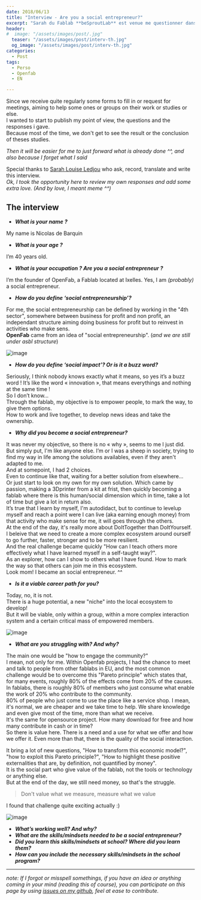 ```yaml
---
date: 2018/06/13
title: "Interview - Are you a social entrepreneur?"
excerpt: "Sarah du Fablab **beSproutLab** est venue me questionner dans le cadre d'un mooc Acumen orienté sur le Human centered design"
header:
#  image: "/assets/images/post/.jpg"
  teaser: "/assets/images/post/interv-th.jpg"
  og_image: "/assets/images/post/interv-th.jpg"
categories:
  - Post
tags:
  - Perso
  - Openfab
  - EN

---
```

Since we receive quite regularly some forms to fill in or request for meetings, aiming to help some ones or groups on their work or studies or else.  
I wanted to start to publish my point of view, the questions and the responses i gave.  
Because most of the time, we don't get to see the result or the conclusion of theses studies.  

_Then it will be easier for me to just forward what is already done ^^, and also because I forget what I said_

Special thanks to [Sarah Louise Ledjou](https://github.com/Valonlisbeth) who ask, record, translate and write this interview.   
_Ok, I took the opportunity here to review my own responses and add some extra love. (And by love, I meant meme ^^)_



## The interview

- _**What is your name ?**_


My name is Nicolas de Barquin
- _**What is your age ?**_


I’m 40 years old.
- _**What is your occupation ? Are you a social entrepreneur ?**_


I’m the founder of OpenFab, a Fablab located at Ixelles. Yes, I am _(probably)_ a social entrepreneur.
- _**How do you define ‘social entrepreneurship’?**_


For me, the social entrepreneurship can be defined by working in the "4th sector", somewhere between business for profit and non profit, an independant structure aiming doing business for profit but to reinvest in activities who make sens.  
**OpenFab** came from an idea of "social entrepreneurship". (_and we are still under asbl structure_)

![image](https://user-images.githubusercontent.com/12049360/41367226-b371da40-6f3e-11e8-9c0c-ecfb4f220688.png)

- _**How do you define ‘social impact’? Or is it a buzz word?**_

Seriously, I think nobody knows exactly what it means, so yes it’s a buzz word ! It’s like the word « innovation », that means everythings and nothing at the same time !  
So I don’t know…  
Through the fablab, my objective is to empower people, to mark the way, to give them options.   
How to work and live together, to develop news ideas and take the ownership.

- _**Why did you become a social entrepreneur?**_

It was never my objective, so there is no « why », seems to me I just did.  
But simply put, I'm like anyone else. I’m or I was a sheep in society, trying to find my way in life among the solutions availables, even if they aren't adapted to me.   
And at somepoint, I had 2 choices.    
Even to continue like that, waiting for a better solution from elsewhere...   
Or just start to look on my own for my own solution. Which came by passion, making a 3Dprinter from a kit at frist, then quickly becoming a fablab where there is this human/social dimension which in time, take a lot of time but give a lot in return also.    
It’s true that I learn by myself, I'm autodidact, but to continue to levelup myself and reach a point were I can live (aka earning enough money) from that activity who make sense for me, it will goes through the others.   
At the end of the day, it's really more about DoItTogether than DoItYourself.   
I beleive that we need to create a more complex ecosystem around ourself to go further, faster, stronger and to be more resilient.   
And the real challenge became quickly "How can I teach others more effectively what I have learned myself in a self-taught way?".  
As an explorer, how can I show to others what I have found. How to mark the way so that others can join me in this ecosystem.  
Look mom! I became an social entrepreneur. ^^  

- _**Is it a viable career path for you?**_  
  
Today, no, it is not.  
There is a huge potential, a new "niche" into the local ecosystem to develop!  
But it will be viable, only within a group, within a more complex interaction system and a certain critical mass of empowered members.

![image](https://user-images.githubusercontent.com/12049360/41371198-e78fd9f2-6f49-11e8-8314-50a32fe1b072.png)

- _**What are you struggling with? And why?**_

The main one would be "how to engage the community?"  
I mean, not only for me. Within Openfab projects, I had the chance to meet and talk to people from other fablabs in EU, and the most common challenge would be to overcome this "Pareto principle" which states that, for many events, roughly 80% of the effects come from 20% of the causes. In fablabs, there is roughly 80% of members who just consume what enable the work of 20% who contribute to the community.  
80% of people who just come to use the place like a service shop. I mean, it's normal, we are cheaper and we take time to help. We share knowledge and even give most of the time, more than what we receive.   
It's the same for opensource project. How many download for free and how many contribute in cash or in time?  
So there is value here. There is a need and a use for what we offer and how we offer it. Even more than that, there is the quality of the social interaction.   

It bring a lot of new questions, "How to transform this economic model?", "how to exploit this Pareto principle?", "How to highlight these positive externalities that are, by definition, not quantified by money".   
It is the social part who give value of the fablab, not the tools or technology or anything else.  
But at the end of the day, we still need money, so that's the struggle. 
> Don't value what we measure, measure what we value  

I found that challenge quite exciting actually :)

![image](https://user-images.githubusercontent.com/12049360/41373567-030a9274-6f51-11e8-85de-0f410ccb6032.png)

- _**What’s working well? And why?**_  
- _**What are the skills/mindsets needed to be a social entrepreneur?**_  
- _**Did you learn this skills/mindsets at school? Where did you learn them?**_  
- _**How can you include the necessary skills/mindsets in the school program?**_

---
*note: If I forgot or misspell somethings, if you have an idea or anything coming in your mind (reading this of course), you can participate on this page by using [issues on my github](https://github.com/nicolasdb/nicolasdb.github.io/issues/), feel at ease to contribute.*
